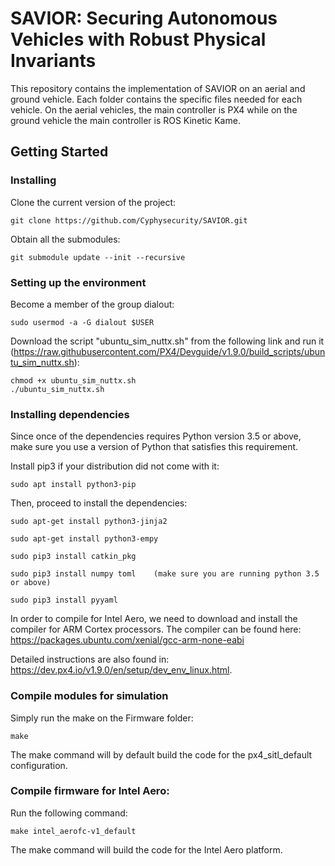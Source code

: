 # SAVIOR: Securing Autonomous Vehicles with Robust Physical Invariants
This repository contains the implementation of SAVIOR on an aerial and ground vehicle. Each folder contains the specific files needed for each vehicle. On the aerial vehicles, the main controller is PX4 while on the ground vehicle the main controller is ROS Kinetic Kame.

## Getting Started

### Installing
Clone the current version of the project:
```
git clone https://github.com/Cyphysecurity/SAVIOR.git
```

Obtain all the submodules:
```
git submodule update --init --recursive
```

### Setting up the environment
Become a member of the group dialout:
```
sudo usermod -a -G dialout $USER
```
Download the script "ubuntu_sim_nuttx.sh" from the following link and run it (https://raw.githubusercontent.com/PX4/Devguide/v1.9.0/build_scripts/ubuntu_sim_nuttx.sh):
```
chmod +x ubuntu_sim_nuttx.sh
./ubuntu_sim_nuttx.sh
```

### Installing dependencies
Since once of the dependencies requires Python version 3.5 or above, make sure you use a version of Python that satisfies this requirement.

Install pip3 if your distribution did not come with it:
```
sudo apt install python3-pip
```
Then, proceed to install the dependencies:
```
sudo apt-get install python3-jinja2

sudo apt-get install python3-empy

sudo pip3 install catkin_pkg

sudo pip3 install numpy toml	(make sure you are running python 3.5 or above)

sudo pip3 install pyyaml
```
In order to compile for Intel Aero, we need to download and install the compiler for ARM Cortex processors. The compiler can be found here: https://packages.ubuntu.com/xenial/gcc-arm-none-eabi

Detailed instructions are also found in: https://dev.px4.io/v1.9.0/en/setup/dev_env_linux.html.

### Compile modules for simulation
Simply run the make on the Firmware folder:
```
make
```
The make command will by default build the code for the px4_sitl_default configuration.

### Compile firmware for Intel Aero:
Run the following command:
```
make intel_aerofc-v1_default
```
The make command will build the code for the Intel Aero platform.
